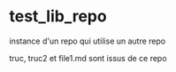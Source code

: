 # test_lib_repo

instance d'un repo qui utilise un autre repo 

truc, truc2 et file1.md sont issus de ce repo 
